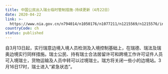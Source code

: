 ```yaml
---
title: 中国公民出入瑞士临时管制措施-持续更新（4月22日）
date: 2020-04-22
link: >-
  https://www.nia.gov.cn/n794014/n1050176/n1077211/n1215569/n1215576/index.html
countryCode: ch
status: published
---
```

自3月13日起，实行瑞意边境入境人员检测及入境控制基础上，在瑞德、瑞法及瑞奥边境实行同样措施。瑞士公民、持有瑞士合法居留许可和跨境工作许可证件人员可入境瑞士，货物运输及人员中转可以过境瑞士。瑞方将关闭一些小的边境站。3月16日17时，瑞士进入“紧急状态”。